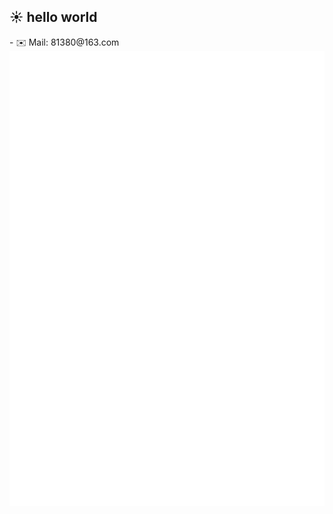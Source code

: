 <h2>☀️ hello world</h2>
<!--
- 👋 Hi, I’m chaxus
- 👀 I am an developer.
- 🌱 I’m currently learning FE. -->
- ✉️ Mail: 81380@163.com
<!--
- ✨ <img src="https://profile-counter.glitch.me/chaxus/count.svg" alt="star"/>  ✨
- ![](https://visitor-badge.laobi.icu/badge?page_id=chaxus)
-->

<div style="position:relative; display: flex; flex-wrap: nowrap;">
    <img style='position:absolute; z-index:1;' src='github-metrics.svg' alt="github-metrics.svg"/>
</div>

<!--
chaxus/chaxus is a ✨ special ✨ repository because its `README.md` (this file) appears on your GitHub profile.
You can click the Preview link to take a look at your changes.

<div style="display:flex;flex-flow:row nowarp;">
  <img align="" height="120px" src="https://github-readme-stats.vercel.app/api?username=chaxus&hide_title=true&hide_border=true&show_icons=true&include_all_commits=true&line_height=21&bg_color=0,EC6C6C,FFD479,FFFC79,73FA79&theme=graywhite&locale=en" />
  <img align="" height="120px" src="https://github-readme-stats.vercel.app/api/top-langs/?username=chaxus&hide_title=true&hide_border=true&layout=compact&bg_color=0,73FA79,73FDFF,D783FF&theme=graywhite&locale=en" />
  
</div>
 -->
<!--
<img align="" height="120px" src="https://github-readme-stats.vercel.app/api?username=chaxus&hide_title=true&hide_border=true&show_icons=true&include_all_commits=true&line_height=21&theme=buefy&locale=en" /> -->
<img align="center" src="https://github-readme-stats.vercel.app/api/top-langs/?username=chaxus&layout=compact&theme=buefy&hide_border=true" alt="" />

<h2>🌍 some nicknack</h2>

- [personal website](https://chaxus.github.io/ran/)
- [personal excalidraw website](https://draw.ranzhouhang.com)
